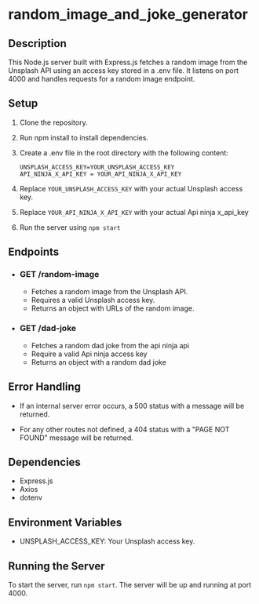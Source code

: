 # random_image_and_joke_generator

## Description
This Node.js server built with Express.js fetches a random image from the Unsplash API using an access key stored in a .env file. It listens on port 4000 and handles requests for a random image endpoint.

## Setup

1) Clone the repository.

2) Run npm install to install dependencies.

3) Create a .env file in the root directory with the following content:
    ```
    UNSPLASH_ACCESS_KEY=YOUR_UNSPLASH_ACCESS_KEY
    API_NINJA_X_API_KEY = YOUR_API_NINJA_X_API_KEY
    ```

4) Replace `YOUR_UNSPLASH_ACCESS_KEY` with your actual Unsplash access key.

5) Replace `YOUR_API_NINJA_X_API_KEY` with your actual Api ninja x_api_key

6) Run the server using `npm start`

## Endpoints

- ### GET /random-image
    - Fetches a random image from the Unsplash API.
    - Requires a valid Unsplash access key.
    - Returns an object with URLs of the random image.

- ### GET /dad-joke
    - Fetches a random dad joke from the api ninja api
    - Require a valid Api ninja access key
    - Returns an object with a random dad joke
## Error Handling

- If an internal server error occurs, a 500 status with a message will be returned.

- For any other routes not defined, a 404 status with a "PAGE NOT FOUND" message will be returned.

## Dependencies

- Express.js
- Axios
- dotenv

## Environment Variables

- UNSPLASH_ACCESS_KEY: Your Unsplash access key.

## Running the Server

To start the server, run `npm start`. The server will be up and running at port 4000.